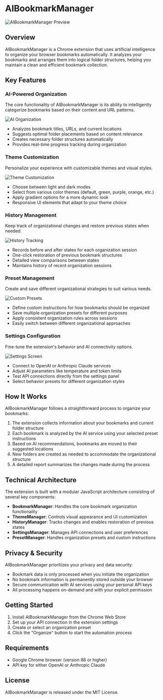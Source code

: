 # AIBookmarkManager

![AIBookmarkManager Preview](Preview.png)

## Overview

AIBookmarkManager is a Chrome extension that uses artificial intelligence to organize your browser bookmarks automatically. It analyzes your bookmarks and arranges them into logical folder structures, helping you maintain a clean and efficient bookmark collection.

## Key Features

### AI-Powered Organization

The core functionality of AIBookmarkManager is its ability to intelligently categorize bookmarks based on their content and URL patterns.

![AI Organization](Preview.png)

- Analyzes bookmark titles, URLs, and current locations
- Suggests optimal folder placements based on content relevance
- Creates necessary folder structures automatically
- Provides real-time progress tracking during organization

### Theme Customization

Personalize your experience with customizable themes and visual styles.

![Theme Customization](ThemePreview.png)

- Choose between light and dark modes
- Select from various color themes (default, green, purple, orange, etc.)
- Apply gradient options for a more dynamic look
- Responsive UI elements that adapt to your theme choice

### History Management

Keep track of organizational changes and restore previous states when needed.

![History Tracking](HistoryPreview.png)

- Records before and after states for each organization session
- One-click restoration of previous bookmark structures
- Detailed view comparisons between states
- Maintains history of recent organization sessions

### Preset Management

Create and save different organizational strategies to suit various needs.

![Custom Presets](PresetPreview.png)

- Define custom instructions for how bookmarks should be organized
- Save multiple organization presets for different purposes
- Apply consistent organization rules across sessions
- Easily switch between different organizational approaches

### Settings Configuration

Fine-tune the extension's behavior and AI connectivity options.

![Settings Screen](SettingsPreview.png)

- Connect to OpenAI or Anthropic Claude services
- Adjust AI parameters like temperature and token limits
- Test API connections directly from the settings panel
- Select behavior presets for different organization styles

## How It Works

AIBookmarkManager follows a straightforward process to organize your bookmarks:

1. The extension collects information about your bookmarks and current folder structure
2. Each bookmark is analyzed by the AI service using your selected preset instructions
3. Based on AI recommendations, bookmarks are moved to their suggested locations
4. New folders are created as needed to accommodate the organizational structure
5. A detailed report summarizes the changes made during the process

## Technical Architecture

The extension is built with a modular JavaScript architecture consisting of several key components:

- **BookmarkManager**: Handles the core bookmark organization functionality
- **ThemeManager**: Controls visual appearance and UI customization
- **HistoryManager**: Tracks changes and enables restoration of previous states
- **SettingsManager**: Manages API connections and user preferences
- **PresetManager**: Handles organization presets and custom instructions

## Privacy & Security

AIBookmarkManager prioritizes your privacy and data security:

- Bookmark data is only processed when you initiate the organization
- No bookmark information is permanently stored outside your browser
- Secure communication with AI services using your personal API keys
- All processing happens on-demand and with your explicit permission

## Getting Started

1. Install AIBookmarkManager from the Chrome Web Store
2. Set up your API connection in the extension settings
3. Create or select an organization preset
4. Click the "Organize" button to start the automation process

## Requirements

- Google Chrome browser (version 88 or higher)
- API key for either OpenAI or Anthropic Claude

## License

AIBookmarkManager is released under the MIT License.